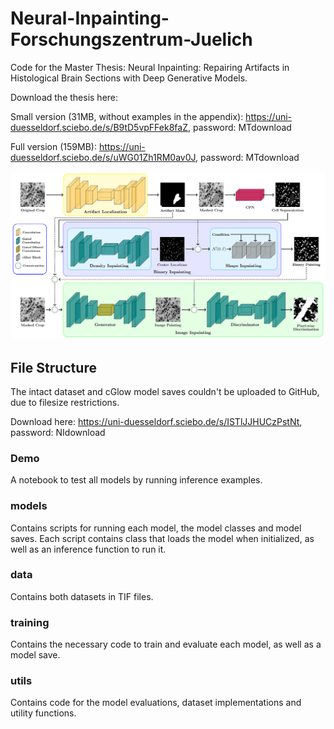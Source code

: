 # Neural-Inpainting-Forschungszentrum-Juelich

Code for the Master Thesis: Neural Inpainting: Repairing Artifacts in Histological Brain Sections with 
Deep Generative Models.

Download the thesis here:

Small version (31MB, without examples in the appendix): https://uni-duesseldorf.sciebo.de/s/B9tD5vpFFek8faZ, password: MTdownload

Full version (159MB): https://uni-duesseldorf.sciebo.de/s/uWG01Zh1RM0av0J, password: MTdownload

![alt text](https://github.com/KaiserTim/Neural-Inpainting-Repairing-Histological-Artifacts/blob/master/utils/NN_overview.png?raw=true)

## File Structure
The intact dataset and cGlow model saves couldn't be uploaded to GitHub, due to filesize restrictions.

Download here: https://uni-duesseldorf.sciebo.de/s/ISTlJJHUCzPstNt, password: NIdownload

### Demo
A notebook to test all models by running inference examples. 

### models
Contains scripts for running each model, the model classes and model saves. Each script contains class that loads the model when initialized, as well as
an inference function to run it. 

### data
Contains both datasets in TIF files.

### training
Contains the necessary code to train and evaluate each model, as well as a model save.

### utils
Contains code for the model evaluations, dataset implementations and utility functions.
